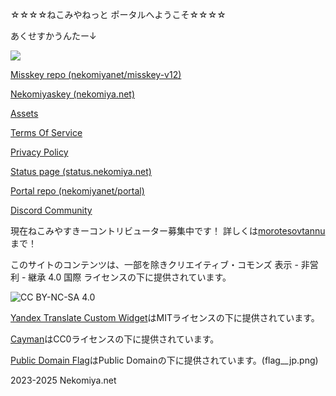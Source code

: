 ☆☆☆☆ねこみやねっと ポータルへようこそ☆☆☆☆

あくせすかうんたー↓

<img src="https://www.kcv.ne.jp/cgi-bin/counter/counter_img.php?user=kasatana&hash=c0a4122bb8815b986d70e41312b4a11e&f=01">

[Misskey repo (nekomiyanet/misskey-v12)](https://github.com/nekomiyanet/misskey-v12)

[Nekomiyaskey (nekomiya.net)](https://nekomiya.net)

[Assets](/assets/index.md)

[Terms Of Service](/tos/index.md)

[Privacy Policy](/privacy/index.md)

[Status page (status.nekomiya.net)](https://status.nekomiya.net)

[Portal repo (nekomiyanet/portal)](https://github.com/nekomiyanet/portal)

[Discord Community](/link/discord/index.md)

現在ねこみやすきーコントリビューター募集中です！
詳しくは[morotesovtannu](https://github.com/morotesovtannu)まで！

このサイトのコンテンツは、一部を除きクリエイティブ・コモンズ 表示 - 非営利 - 継承 4.0 国際 ライセンスの下に提供されています。

![CC BY-NC-SA 4.0](https://i.creativecommons.org/l/by-nc-sa/4.0/88x31.png)

[Yandex Translate Custom Widget](https://github.com/get-web/yandex-translate-custom-widget)はMITライセンスの下に提供されています。

[Cayman](https://github.com/pages-themes/cayman)はCC0ライセンスの下に提供されています。

[Public Domain Flag](https://github.com/emcrisostomo/flags)はPublic Domainの下に提供されています。(flag__jp.png)

2023-2025 <fff>Nekomiya.net<fff>
